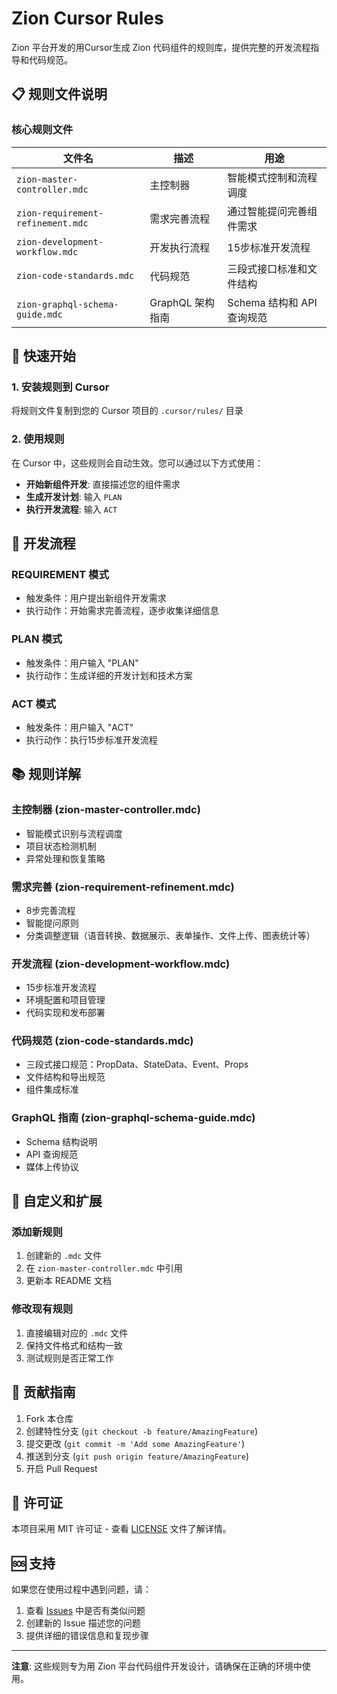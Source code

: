 # Zion Cursor Rules

Zion 平台开发的用Cursor生成 Zion 代码组件的规则库，提供完整的开发流程指导和代码规范。

## 📋 规则文件说明

### 核心规则文件

| 文件名 | 描述 | 用途 |
|--------|------|------|
| `zion-master-controller.mdc` | 主控制器 | 智能模式控制和流程调度 |
| `zion-requirement-refinement.mdc` | 需求完善流程 | 通过智能提问完善组件需求 |
| `zion-development-workflow.mdc` | 开发执行流程 | 15步标准开发流程 |
| `zion-code-standards.mdc` | 代码规范 | 三段式接口标准和文件结构 |
| `zion-graphql-schema-guide.mdc` | GraphQL 架构指南 | Schema 结构和 API 查询规范 |

## 🚀 快速开始

### 1. 安装规则到 Cursor

将规则文件复制到您的 Cursor 项目的 `.cursor/rules/` 目录


### 2. 使用规则

在 Cursor 中，这些规则会自动生效。您可以通过以下方式使用：

- **开始新组件开发**: 直接描述您的组件需求
- **生成开发计划**: 输入 `PLAN`
- **执行开发流程**: 输入 `ACT`

## 🎯 开发流程

### REQUIREMENT 模式
- 触发条件：用户提出新组件开发需求
- 执行动作：开始需求完善流程，逐步收集详细信息

### PLAN 模式
- 触发条件：用户输入 "PLAN"
- 执行动作：生成详细的开发计划和技术方案

### ACT 模式
- 触发条件：用户输入 "ACT"
- 执行动作：执行15步标准开发流程

## 📚 规则详解

### 主控制器 (zion-master-controller.mdc)
- 智能模式识别与流程调度
- 项目状态检测机制
- 异常处理和恢复策略

### 需求完善 (zion-requirement-refinement.mdc)
- 8步完善流程
- 智能提问原则
- 分类调整逻辑（语音转换、数据展示、表单操作、文件上传、图表统计等）

### 开发流程 (zion-development-workflow.mdc)
- 15步标准开发流程
- 环境配置和项目管理
- 代码实现和发布部署

### 代码规范 (zion-code-standards.mdc)
- 三段式接口规范：PropData、StateData、Event、Props
- 文件结构和导出规范
- 组件集成标准

### GraphQL 指南 (zion-graphql-schema-guide.mdc)
- Schema 结构说明
- API 查询规范
- 媒体上传协议

## 🔧 自定义和扩展

### 添加新规则
1. 创建新的 `.mdc` 文件
2. 在 `zion-master-controller.mdc` 中引用
3. 更新本 README 文档

### 修改现有规则
1. 直接编辑对应的 `.mdc` 文件
2. 保持文件格式和结构一致
3. 测试规则是否正常工作


## 🤝 贡献指南

1. Fork 本仓库
2. 创建特性分支 (`git checkout -b feature/AmazingFeature`)
3. 提交更改 (`git commit -m 'Add some AmazingFeature'`)
4. 推送到分支 (`git push origin feature/AmazingFeature`)
5. 开启 Pull Request

## 📄 许可证

本项目采用 MIT 许可证 - 查看 [LICENSE](LICENSE) 文件了解详情。

## 🆘 支持

如果您在使用过程中遇到问题，请：

1. 查看 [Issues](../../issues) 中是否有类似问题
2. 创建新的 Issue 描述您的问题
3. 提供详细的错误信息和复现步骤

---

**注意**: 这些规则专为用 Zion 平台代码组件开发设计，请确保在正确的环境中使用。
